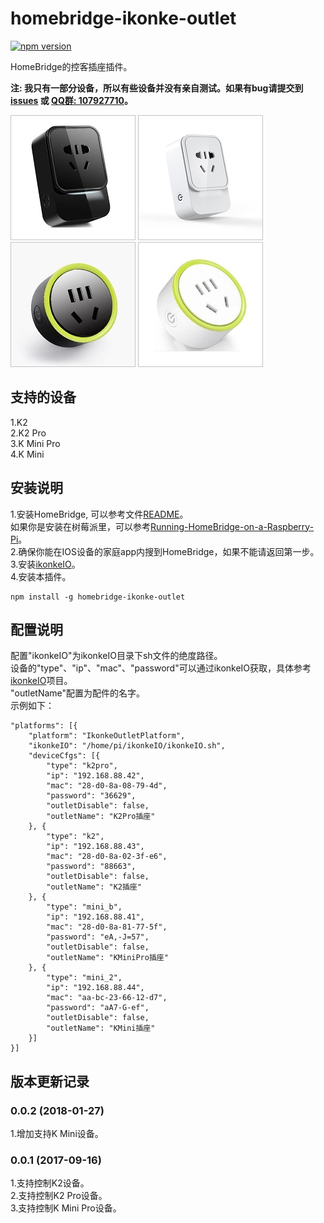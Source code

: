 # homebridge-ikonke-outlet
[![npm version](https://badge.fury.io/js/homebridge-ikonke-outlet.svg)](https://badge.fury.io/js/homebridge-ikonke-outlet)

HomeBridge的控客插座插件。   
   
**注: 我只有一部分设备，所以有些设备并没有亲自测试。如果有bug请提交到 [issues](https://github.com/YinHangCode/homebridge-ikonke-outlet/issues) 或 [QQ群: 107927710](//shang.qq.com/wpa/qunwpa?idkey=8b9566598f40dd68412065ada24184ef72c6bddaa11525ca26c4e1536a8f2a3d)。**   

![](https://raw.githubusercontent.com/YinHangCode/homebridge-ikonke-outlet/master/images/K2.jpg)
![](https://raw.githubusercontent.com/YinHangCode/homebridge-ikonke-outlet/master/images/K2Pro.jpg)
![](https://raw.githubusercontent.com/YinHangCode/homebridge-ikonke-outlet/master/images/MiniB.jpg)
![](https://raw.githubusercontent.com/YinHangCode/homebridge-ikonke-outlet/master/images/MiniW.jpg)

## 支持的设备
1.K2   
2.K2 Pro   
3.K Mini Pro   
4.K Mini   

## 安装说明
1.安装HomeBridge, 可以参考文件[README](https://github.com/nfarina/homebridge/blob/master/README.md)。   
如果你是安装在树莓派里，可以参考[Running-HomeBridge-on-a-Raspberry-Pi](https://github.com/nfarina/homebridge/wiki/Running-HomeBridge-on-a-Raspberry-Pi)。   
2.确保你能在IOS设备的家庭app内搜到HomeBridge，如果不能请返回第一步。   
3.安装[ikonkeIO](https://github.com/YinHangCode/ikonkeIO)。   
4.安装本插件。
```
npm install -g homebridge-ikonke-outlet
```
## 配置说明
配置"ikonkeIO"为ikonkeIO目录下sh文件的绝度路径。   
设备的"type"、"ip"、"mac"、"password"可以通过ikonkeIO获取，具体参考[ikonkeIO](https://github.com/YinHangCode/ikonkeIO)项目。   
"outletName"配置为配件的名字。   
示例如下：   
```
"platforms": [{
    "platform": "IkonkeOutletPlatform",
    "ikonkeIO": "/home/pi/ikonkeIO/ikonkeIO.sh",
    "deviceCfgs": [{
        "type": "k2pro",
        "ip": "192.168.88.42",
        "mac": "28-d0-8a-08-79-4d",
        "password": "36629",
        "outletDisable": false,
        "outletName": "K2Pro插座"
    }, {
        "type": "k2",
        "ip": "192.168.88.43",
        "mac": "28-d0-8a-02-3f-e6",
        "password": "88663",
        "outletDisable": false,
        "outletName": "K2插座"
    }, { 
        "type": "mini_b",
        "ip": "192.168.88.41",
        "mac": "28-d0-8a-81-77-5f",
        "password": "eA,-J=57",
        "outletDisable": false,
        "outletName": "KMiniPro插座"
    }, { 
        "type": "mini_2",
        "ip": "192.168.88.44",
        "mac": "aa-bc-23-66-12-d7",
        "password": "aA7-G-ef",
        "outletDisable": false,
        "outletName": "KMini插座"
    }]
}]
```
## 版本更新记录
### 0.0.2 (2018-01-27)
1.增加支持K Mini设备。   
### 0.0.1 (2017-09-16)
1.支持控制K2设备。   
2.支持控制K2 Pro设备。   
3.支持控制K Mini Pro设备。   
